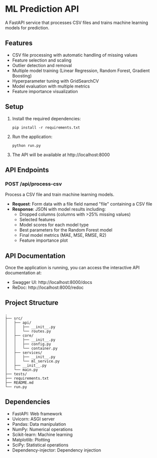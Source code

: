 # ML Prediction API

A FastAPI service that processes CSV files and trains machine learning models for prediction.

## Features

- CSV file processing with automatic handling of missing values
- Feature selection and scaling
- Outlier detection and removal
- Multiple model training (Linear Regression, Random Forest, Gradient Boosting)
- Hyperparameter tuning with GridSearchCV
- Model evaluation with multiple metrics
- Feature importance visualization

## Setup

1. Install the required dependencies:
   ```
   pip install -r requirements.txt
   ```

2. Run the application:
   ```
   python run.py
   ```

3. The API will be available at http://localhost:8000

## API Endpoints

### POST /api/process-csv

Process a CSV file and train machine learning models.

- **Request**: Form data with a file field named "file" containing a CSV file
- **Response**: JSON with model results including:
  - Dropped columns (columns with >25% missing values)
  - Selected features
  - Model scores for each model type
  - Best parameters for the Random Forest model
  - Final model metrics (MAE, MSE, RMSE, R2)
  - Feature importance plot

## API Documentation

Once the application is running, you can access the interactive API documentation at:
- Swagger UI: http://localhost:8000/docs
- ReDoc: http://localhost:8000/redoc

## Project Structure

```
.
├── src/
│   ├── api/
│   │   ├── __init__.py
│   │   └── routes.py
│   ├── core/
│   │   ├── __init__.py
│   │   ├── config.py
│   │   └── container.py
│   ├── services/
│   │   ├── __init__.py
│   │   └── ml_service.py
│   ├── __init__.py
│   └── main.py
├── tests/
├── requirements.txt
├── README.md
└── run.py
```

## Dependencies

- FastAPI: Web framework
- Uvicorn: ASGI server
- Pandas: Data manipulation
- NumPy: Numerical operations
- Scikit-learn: Machine learning
- Matplotlib: Plotting
- SciPy: Statistical operations
- Dependency-injector: Dependency injection 